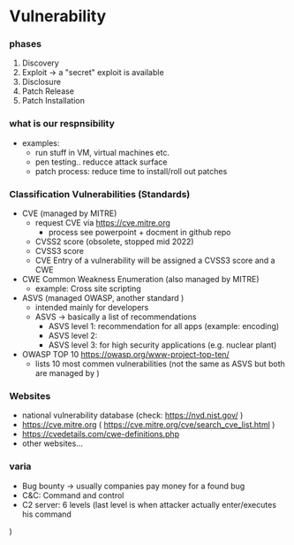 # Vulnerability



### phases

1. Discovery
2. Exploit  -> a "secret" exploit is available
3. Disclosure
4. Patch Release
5. Patch Installation


### what is our respnsibility
- examples: 
  - run stuff in VM, virtual machines etc.
  - pen testing.. reducce attack surface
  - patch process: reduce time to install/roll out patches


### Classification Vulnerabilities (Standards)
- CVE   (managed by MITRE)
  - request CVE via https://cve.mitre.org
    - process see powerpoint + docment in github repo 
  - CVSS2 score (obsolete, stopped mid 2022)
  - CVSS3 score
  - CVE Entry of a vulnerability will be assigned a CVSS3 score and a CWE 
- CWE  Common Weakness Enumeration  (also managed by MITRE)
  - example: Cross site scripting
- ASVS   (managed OWASP, another standard )
  - intended mainly for developers
  - ASVS -> basically a list of recommendations
    - ASVS level 1: recommendation for all apps (example: encoding)
    - ASVS level 2: 
    - ASVS level 3: for high security applications (e.g. nuclear plant)
- OWASP TOP 10  https://owasp.org/www-project-top-ten/
  - lists 10 most commen vulnerabilities (not the same as ASVS but both are managed by )
  


### Websites
- national vulnerability database (check:  https://nvd.nist.gov/ )
- https://cve.mitre.org   ( https://cve.mitre.org/cve/search_cve_list.html )
- https://cvedetails.com/cwe-definitions.php
- other websites...


### varia
- Bug bounty -> usually companies pay money for a found bug
- C&C: Command and control
- C2 server:   6 levels (last level is when attacker actually enter/executes his command


)

